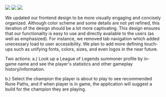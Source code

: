 ![](https://i.imgur.com/AXCFY3I.jpg)
![](https://i.imgur.com/LI5Eat8.jpg)
![](https://imgur.com/a/GvC3vGv)

We updated our frontend design to be more visually engaging and concisely organized. Although color scheme and some details are not yet refined, this iteration of the design should be a lot more captivating.
This design ensures that our functionality is easy to use and directly available to the users (as well as emphasized). For instance, we removed tab navigation which added unecessary load to user accessibility.
We plan to add more defining touch-ups such as unifying fonts, colors, sizes, and even logos in the near future.

Two actions:
a.) Look up a League of Legends summoner profile by in-game name and see the player's statistics and other gameplay history/information.

b.) Select the champion the player is about to play to see recommended Rune Paths, and if when player is in game, the application will suggest a build for the champion they are playing.
